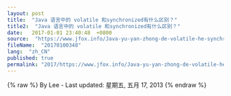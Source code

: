 ```yaml
---
layout: post
title:  "Java 语言中的 volatile 和synchronized有什么区别？"
title2:  "Java 语言中的 volatile 和synchronized有什么区别？"
date:   2017-01-01 23:40:48  +0800
source:  "https://www.jfox.info/Java-yu-yan-zhong-de-volatile-he-synchronized-you-shen-me-qu-bie.html"
fileName:  "20170100348"
lang:  "zh_CN"
published: true
permalink: "2017/https://www.jfox.info/Java-yu-yan-zhong-de-volatile-he-synchronized-you-shen-me-qu-bie.html"
---
```

{% raw %}
By Lee - Last updated: 星期五, 五月 17, 2013
{% endraw %}
